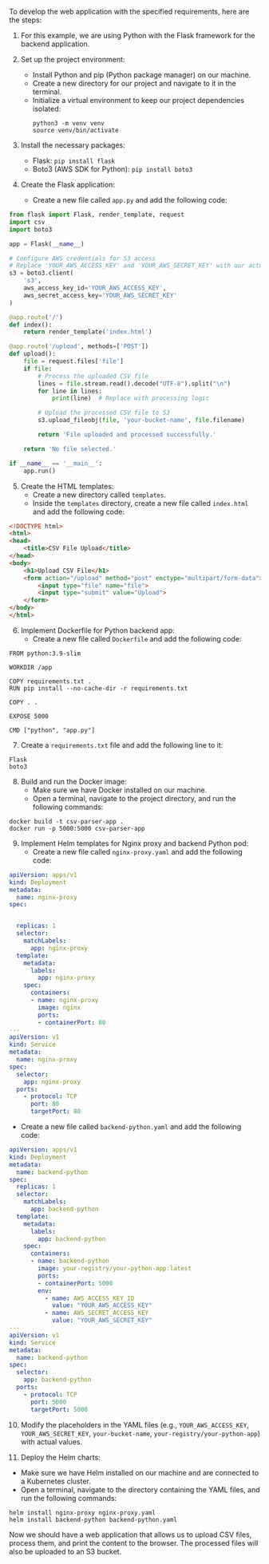 To develop the web application with the specified requirements, here are the steps:

1. For this example, we are using Python with the Flask framework for the backend application.

2. Set up the project environment:
   - Install Python and pip (Python package manager) on our machine.
   - Create a new directory for our project and navigate to it in the terminal.
   - Initialize a virtual environment to keep our project dependencies isolated:
     ```
     python3 -m venv venv
     source venv/bin/activate
     ```

3. Install the necessary packages:
   - Flask: `pip install flask`
   - Boto3 (AWS SDK for Python): `pip install boto3`

4. Create the Flask application:
   - Create a new file called `app.py` and add the following code:

```python
from flask import Flask, render_template, request
import csv
import boto3

app = Flask(__name__)

# Configure AWS credentials for S3 access
# Replace 'YOUR_AWS_ACCESS_KEY' and 'YOUR_AWS_SECRET_KEY' with our actual credentials
s3 = boto3.client(
    's3',
    aws_access_key_id='YOUR_AWS_ACCESS_KEY',
    aws_secret_access_key='YOUR_AWS_SECRET_KEY'
)

@app.route('/')
def index():
    return render_template('index.html')

@app.route('/upload', methods=['POST'])
def upload():
    file = request.files['file']
    if file:
        # Process the uploaded CSV file
        lines = file.stream.read().decode("UTF-8").split("\n")
        for line in lines:
            print(line)  # Replace with processing logic

        # Upload the processed CSV file to S3
        s3.upload_fileobj(file, 'your-bucket-name', file.filename)

        return 'File uploaded and processed successfully.'

    return 'No file selected.'

if __name__ == '__main__':
    app.run()
```

5. Create the HTML templates:
   - Create a new directory called `templates`.
   - Inside the `templates` directory, create a new file called `index.html` and add the following code:

```html
<!DOCTYPE html>
<html>
<head>
    <title>CSV File Upload</title>
</head>
<body>
    <h1>Upload CSV File</h1>
    <form action="/upload" method="post" enctype="multipart/form-data">
        <input type="file" name="file">
        <input type="submit" value="Upload">
    </form>
</body>
</html>
```

6. Implement Dockerfile for Python backend app:
   - Create a new file called `Dockerfile` and add the following code:

```
FROM python:3.9-slim

WORKDIR /app

COPY requirements.txt .
RUN pip install --no-cache-dir -r requirements.txt

COPY . .

EXPOSE 5000

CMD ["python", "app.py"]
```

7. Create a `requirements.txt` file and add the following line to it:

```
Flask
boto3
```

8. Build and run the Docker image:
   - Make sure we have Docker installed on our machine.
   - Open a terminal, navigate to the project directory, and run the following commands:

```
docker build -t csv-parser-app .
docker run -p 5000:5000 csv-parser-app
```

9. Implement Helm templates for Nginx proxy and backend Python pod:
   - Create a new file called `nginx-proxy.yaml` and add the following code:

```yaml
apiVersion: apps/v1
kind: Deployment
metadata:
  name: nginx-proxy
spec:


  replicas: 1
  selector:
    matchLabels:
      app: nginx-proxy
  template:
    metadata:
      labels:
        app: nginx-proxy
    spec:
      containers:
      - name: nginx-proxy
        image: nginx
        ports:
        - containerPort: 80
---
apiVersion: v1
kind: Service
metadata:
  name: nginx-proxy
spec:
  selector:
    app: nginx-proxy
  ports:
    - protocol: TCP
      port: 80
      targetPort: 80
```

   - Create a new file called `backend-python.yaml` and add the following code:

```yaml
apiVersion: apps/v1
kind: Deployment
metadata:
  name: backend-python
spec:
  replicas: 1
  selector:
    matchLabels:
      app: backend-python
  template:
    metadata:
      labels:
        app: backend-python
    spec:
      containers:
      - name: backend-python
        image: your-registry/your-python-app:latest
        ports:
        - containerPort: 5000
        env:
          - name: AWS_ACCESS_KEY_ID
            value: "YOUR_AWS_ACCESS_KEY"
          - name: AWS_SECRET_ACCESS_KEY
            value: "YOUR_AWS_SECRET_KEY"
---
apiVersion: v1
kind: Service
metadata:
  name: backend-python
spec:
  selector:
    app: backend-python
  ports:
    - protocol: TCP
      port: 5000
      targetPort: 5000
```

10. Modify the placeholders in the YAML files (e.g., `YOUR_AWS_ACCESS_KEY`, `YOUR_AWS_SECRET_KEY`, `your-bucket-name`, `your-registry/your-python-app`) with actual values.

11. Deploy the Helm charts:
   - Make sure we have Helm installed on our machine and are connected to a Kubernetes cluster.
   - Open a terminal, navigate to the directory containing the YAML files, and run the following commands:

```
helm install nginx-proxy nginx-proxy.yaml
helm install backend-python backend-python.yaml
```

Now we should have a web application that allows us to upload CSV files, process them, and print the content to the browser. The processed files will also be uploaded to an S3 bucket.
